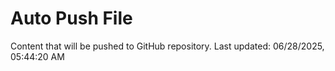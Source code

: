 # Auto Push File

Content that will be pushed to GitHub repository.
Last updated: 06/28/2025, 05:44:20 AM